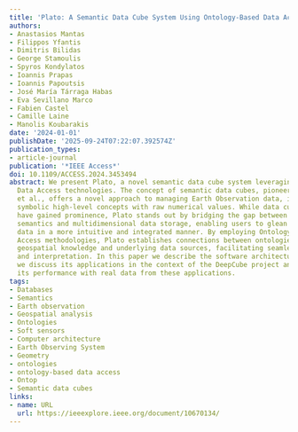 ```yaml
---
title: 'Plato: A Semantic Data Cube System Using Ontology-Based Data Access Technologies'
authors:
- Anastasios Mantas
- Filippos Yfantis
- Dimitris Bilidas
- George Stamoulis
- Spyros Kondylatos
- Ioannis Prapas
- Ioannis Papoutsis
- José María Tárraga Habas
- Eva Sevillano Marco
- Fabien Castel
- Camille Laine
- Manolis Koubarakis
date: '2024-01-01'
publishDate: '2025-09-24T07:22:07.392574Z'
publication_types:
- article-journal
publication: '*IEEE Access*'
doi: 10.1109/ACCESS.2024.3453494
abstract: We present Plato, a novel semantic data cube system leveraging Ontology-Based
  Data Access technologies. The concept of semantic data cubes, pioneered by Augustin
  et al., offers a novel approach to managing Earth Observation data, intertwining
  symbolic high-level concepts with raw numerical values. While data cube infrastructures
  have gained prominence, Plato stands out by bridging the gap between ontology-driven
  semantics and multidimensional data storage, enabling users to glean insights from
  data in a more intuitive and integrated manner. By employing Ontology-Based Data
  Access methodologies, Plato establishes connections between ontologies capturing
  geospatial knowledge and underlying data sources, facilitating seamless querying
  and interpretation. In this paper we describe the software architecture of Plato,
  we discuss its applications in the context of the DeepCube project and we evaluate
  its performance with real data from these applications.
tags:
- Databases
- Semantics
- Earth observation
- Geospatial analysis
- Ontologies
- Soft sensors
- Computer architecture
- Earth Observing System
- Geometry
- ontologies
- ontology-based data access
- Ontop
- Semantic data cubes
links:
- name: URL
  url: https://ieeexplore.ieee.org/document/10670134/
---
```

